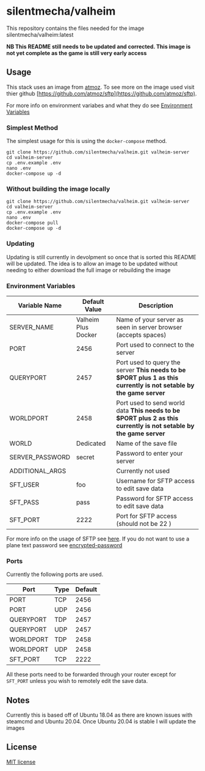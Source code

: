 # silentmecha/valheim

This repository contains the files needed for the image silentmecha/valheim:latest

**NB This README still needs to be updated and corrected. This image is not yet complete as the game is still very early access**

## Usage

This stack uses an image from [atmoz](https://github.com/atmoz). To see more on the image used visit thier github [https://github.com/atmoz/sftp](https://github.com/atmoz/sftp).

For more info on environment variabes and what they do see [Environment Variables](#environment-variables)

### Simplest Method

The simplest usage for this is using the `docker-compose` method.

```console
git clone https://github.com/silentmecha/valheim.git valheim-server
cd valheim-server
cp .env.example .env
nano .env
docker-compose up -d
```

### Without building the image locally

```console
git clone https://github.com/silentmecha/valheim.git valheim-server
cd valheim-server
cp .env.example .env
nano .env
docker-compose pull
docker-compose up -d
```

### Updating

Updating is still currently in devolpment so once that is sorted this README will be updated. The idea is to allow an image to be updated without needing to either download the full image or rebuilding the image

### Environment Variables

| Variable Name   | Default Value       | Description                                                                                                         |
|-----------------|---------------------|---------------------------------------------------------------------------------------------------------------------|
| SERVER_NAME     | Valheim Plus Docker | Name of your server as seen in server browser (accepts spaces)                                                      |
| PORT            | 2456                | Port used to connect to the server                                                                                  |
| QUERYPORT       | 2457                | Port used to query the server **This needs to be $PORT plus 1 as this currently is not setable by the game server** |
| WORLDPORT       | 2458                | Port used to send world data **This needs to be $PORT plus 2 as this currently is not setable by the game server**  |
| WORLD           | Dedicated           | Name of the save file                                                                                               |
| SERVER_PASSWORD | secret              | Password to enter your server                                                                                       |
| ADDITIONAL_ARGS |                     | Currently not used                                                                                                  |
| SFT_USER        | foo                 | Username for SFTP access to edit save data                                                                          |
| SFT_PASS        | pass                | Password for SFTP access to edit save data                                                                          |
| SFT_PORT        | 2222                | Port for SFTP access (should not be 22 )                                                                            |

For more info on the usage of SFTP see [here](https://github.com/atmoz/sftp). If you do not want to use a plane text password see [encrypted-password](https://github.com/atmoz/sftp#encrypted-password)

### Ports
Currently the following ports are used.

| Port      | Type | Default |
|-----------|------|---------|
| PORT      | TCP  | 2456    |
| PORT      | UDP  | 2456    |
| QUERYPORT | TDP  | 2457    |
| QUERYPORT | UDP  | 2457    |
| WORLDPORT | TDP  | 2458    |
| WORLDPORT | UDP  | 2458    |
| SFT_PORT  | TCP  | 2222    |

All these ports need to be forwarded through your router except for `SFT_PORT` unless you wish to remotely edit the save data.

## Notes
Currently this is based off of Ubuntu 18.04 as there are known issues with steamcmd and Ubuntu 20.04. Once Ubuntu 20.04 is stable I will update the images

## License

[MIT license](LICENSE)